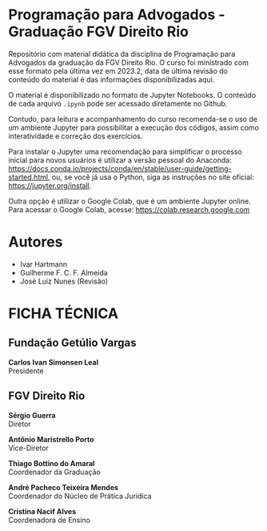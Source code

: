 # Programação para Advogados - Graduação FGV Direito Rio

Repositório com material didática da disciplina de Programação para Advogados da graduação da FGV Direito Rio. O curso foi ministrado com esse formato pela última vez em 2023.2, data de última revisão do conteúdo do material é das informações disponibilizadas aqui.

O material é disponibilizado no formato de Jupyter Notebooks. O conteúdo de cada arquivo `.ipynb` pode ser acessado diretamente no Github.

Contudo, para leitura e acompanhamento do curso recomenda-se o uso de um ambiente Jupyter para possibilitar a execução dos códigos, assim como interatividade e correção dos exercícios. 

Para instalar o Jupyter uma recomendação para simplificar o processo inicial para novos usuários é utilizar a versão pessoal do Anaconda: https://docs.conda.io/projects/conda/en/stable/user-guide/getting-started.html, ou, se você já usa o Python, siga as instruções no site oficial: https://jupyter.org/install.

Outra opção é utilizar o Google Colab, que é um ambiente Jupyter online. Para acessar o Google Colab, acesse: https://colab.research.google.com

# Autores

- Ivar Hartmann
- Guilherme F. C. F. Almeida
- José Luiz Nunes (Revisão)


# FICHA TÉCNICA

## Fundação Getúlio Vargas
**Carlos Ivan Simonsen Leal**  
Presidente

## FGV Direito Rio
**Sérgio Guerra**  
Diretor

**Antônio Maristrello Porto**  
Vice-Diretor

**Thiago Bottino do Amaral**  
Coordenador da Graduação

**André Pacheco Teixeira Mendes**  
Coordenador do Núcleo de Prática Jurídica

**Cristina Nacif Alves**  
Coordenadora de Ensino
